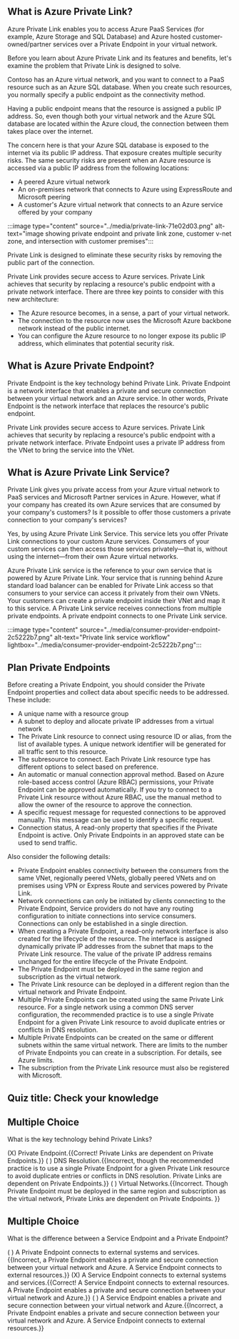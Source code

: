 ## What is Azure Private Link?

Azure Private Link enables you to access Azure PaaS Services (for example, Azure Storage and SQL Database) and Azure hosted customer-owned/partner services over a Private Endpoint in your virtual network.

Before you learn about Azure Private Link and its features and benefits, let's examine the problem that Private Link is designed to solve.

Contoso has an Azure virtual network, and you want to connect to a PaaS resource such as an Azure SQL database. When you create such resources, you normally specify a public endpoint as the connectivity method.

Having a public endpoint means that the resource is assigned a public IP address. So, even though both your virtual network and the Azure SQL database are located within the Azure cloud, the connection between them takes place over the internet.

The concern here is that your Azure SQL database is exposed to the internet via its public IP address. That exposure creates multiple security risks. The same security risks are present when an Azure resource is accessed via a public IP address from the following locations:

 -  A peered Azure virtual network
 -  An on-premises network that connects to Azure using ExpressRoute and Microsoft peering
 -  A customer's Azure virtual network that connects to an Azure service offered by your company

:::image type="content" source="../media/private-link-71e02d03.png" alt-text="image showing private endpoint and private link zone, customer v-net zone, and intersection with customer premises":::


Private Link is designed to eliminate these security risks by removing the public part of the connection.

Private Link provides secure access to Azure services. Private Link achieves that security by replacing a resource's public endpoint with a private network interface. There are three key points to consider with this new architecture:

 -  The Azure resource becomes, in a sense, a part of your virtual network.
 -  The connection to the resource now uses the Microsoft Azure backbone network instead of the public internet.
 -  You can configure the Azure resource to no longer expose its public IP address, which eliminates that potential security risk.

## What is Azure Private Endpoint?

Private Endpoint is the key technology behind Private Link. Private Endpoint is a network interface that enables a private and secure connection between your virtual network and an Azure service. In other words, Private Endpoint is the network interface that replaces the resource's public endpoint.

Private Link provides secure access to Azure services. Private Link achieves that security by replacing a resource's public endpoint with a private network interface. Private Endpoint uses a private IP address from the VNet to bring the service into the VNet.

## What is Azure Private Link Service?

Private Link gives you private access from your Azure virtual network to PaaS services and Microsoft Partner services in Azure. However, what if your company has created its own Azure services that are consumed by your company's customers? Is it possible to offer those customers a private connection to your company's services?

Yes, by using Azure Private Link Service. This service lets you offer Private Link connections to your custom Azure services. Consumers of your custom services can then access those services privately—that is, without using the internet—from their own Azure virtual networks.

Azure Private Link service is the reference to your own service that is powered by Azure Private Link. Your service that is running behind Azure standard load balancer can be enabled for Private Link access so that consumers to your service can access it privately from their own VNets. Your customers can create a private endpoint inside their VNet and map it to this service. A Private Link service receives connections from multiple private endpoints. A private endpoint connects to one Private Link service.

:::image type="content" source="../media/consumer-provider-endpoint-2c5222b7.png" alt-text="Private link service workflow" lightbox="../media/consumer-provider-endpoint-2c5222b7.png":::

## Plan Private Endpoints

Before creating a Private Endpoint, you should consider the Private Endpoint properties and collect data about specific needs to be addressed. These include:

 -  A unique name with a resource group
 -  A subnet to deploy and allocate private IP addresses from a virtual network
 -  The Private Link resource to connect using resource ID or alias, from the list of available types. A unique network identifier will be generated for all traffic sent to this resource.
 -  The subresource to connect. Each Private Link resource type has different options to select based on preference.
 -  An automatic or manual connection approval method. Based on Azure role-based access control (Azure RBAC) permissions, your Private Endpoint can be approved automatically. If you try to connect to a Private Link resource without Azure RBAC, use the manual method to allow the owner of the resource to approve the connection.
 -  A specific request message for requested connections to be approved manually. This message can be used to identify a specific request.
 -  Connection status, A read-only property that specifies if the Private Endpoint is active. Only Private Endpoints in an approved state can be used to send traffic.

Also consider the following details:

 -  Private Endpoint enables connectivity between the consumers from the same VNet, regionally peered VNets, globally peered VNets and on premises using VPN or Express Route and services powered by Private Link.
 -  Network connections can only be initiated by clients connecting to the Private Endpoint, Service providers do not have any routing configuration to initiate connections into service consumers. Connections can only be established in a single direction.
 -  When creating a Private Endpoint, a read-only network interface is also created for the lifecycle of the resource. The interface is assigned dynamically private IP addresses from the subnet that maps to the Private Link resource. The value of the private IP address remains unchanged for the entire lifecycle of the Private Endpoint.
 -  The Private Endpoint must be deployed in the same region and subscription as the virtual network.
 -  The Private Link resource can be deployed in a different region than the virtual network and Private Endpoint.
 -  Multiple Private Endpoints can be created using the same Private Link resource. For a single network using a common DNS server configuration, the recommended practice is to use a single Private Endpoint for a given Private Link resource to avoid duplicate entries or conflicts in DNS resolution.
 -  Multiple Private Endpoints can be created on the same or different subnets within the same virtual network. There are limits to the number of Private Endpoints you can create in a subscription. For details, see Azure limits.
 -  The subscription from the Private Link resource must also be registered with Microsoft.

## Quiz title: Check your knowledge

## Multiple Choice

What is the key technology behind Private Links?

(X) Private Endpoint.{{Correct! Private Links are dependent on Private Endpoints.}}
( ) DNS Resolution.{{Incorrect, though the recommended practice is to use a single Private Endpoint for a given Private Link resource to avoid duplicate entries or conflicts in DNS resolution. Private Links are dependent on Private Endpoints.}}
( ) Virtual Networks.{{Incorrect. Though Private Endpoint must be deployed in the same region and subscription as the virtual network, Private Links are dependent on Private Endpoints. }}

## Multiple Choice

What is the difference between a Service Endpoint and a Private Endpoint?

( ) A Private Endpoint connects to external systems and services.{{Incorrect, a Private Endpoint enables a private and secure connection between your virtual network and Azure. A Service Endpoint connects to external resources.}}
(X) A Service Endpoint connects to external systems and services.{{Correct! A Service Endpoint connects to external resources. A Private Endpoint enables a private and secure connection between your virtual network and Azure.}}
( ) A Service Endpoint enables a private and secure connection between your virtual network and Azure.{{Incorrect, a Private Endpoint enables a private and secure connection between your virtual network and Azure. A Service Endpoint connects to external resources.}}
